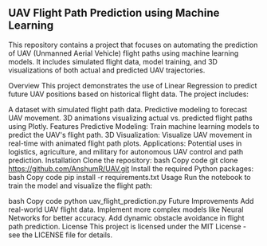 ## UAV Flight Path Prediction using Machine Learning

This repository contains a project that focuses on automating the prediction of UAV (Unmanned Aerial Vehicle) flight paths using machine learning models. It includes simulated flight data, model training, and 3D visualizations of both actual and predicted UAV trajectories.

Overview
This project demonstrates the use of Linear Regression to predict future UAV positions based on historical flight data. The project includes:

A dataset with simulated flight path data.
Predictive modeling to forecast UAV movement.
3D animations visualizing actual vs. predicted flight paths using Plotly.
Features
Predictive Modeling: Train machine learning models to predict the UAV's flight path.
3D Visualization: Visualize UAV movement in real-time with animated flight path plots.
Applications: Potential uses in logistics, agriculture, and military for autonomous UAV control and path prediction.
Installation
Clone the repository:
bash
Copy code
git clone https://github.com/AnshumR/UAV.git
Install the required Python packages:
bash
Copy code
pip install -r requirements.txt
Usage
Run the notebook to train the model and visualize the flight path:

bash
Copy code
python uav_flight_prediction.py
Future Improvements
Add real-world UAV flight data.
Implement more complex models like Neural Networks for better accuracy.
Add dynamic obstacle avoidance in flight path prediction.
License
This project is licensed under the MIT License - see the LICENSE file for details.
